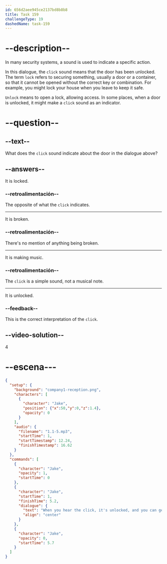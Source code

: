```yaml
---
id: 656d2aee945ce2137bd8b8b8
title: Task 159
challengeType: 19
dashedName: task-159
---
```


<!--
AUDIO REFERENCE:
Jake: No, it isn't. It's the good-old swipe at the door. When you hear the click, it is unlocked, and you can get in or out.
-->

# --description--

In many security systems, a sound is used to indicate a specific action.

In this dialogue, the `click` sound means that the door has been unlocked. The term `lock` refers to securing something, usually a door or a container, so that it cannot be opened without the correct key or combination. For example, you might lock your house when you leave to keep it safe.

`Unlock` means to open a lock, allowing access. In some places, when a door is unlocked, it might make a `click` sound as an indicator.

# --question--

## --text--

What does the `click` sound indicate about the door in the dialogue above?

## --answers--

It is locked.

### --retroalimentación--

The opposite of what the `click` indicates.

---

It is broken.

### --retroalimentación--

There's no mention of anything being broken.

---

It is making music.

### --retroalimentación--

The `click` is a simple sound, not a musical note.

---

It is unlocked.

### --feedback--

This is the correct interpretation of the `click`.

## --video-solution--

4

# --escena---

```json
{
  "setup": {
    "background": "company1-reception.png",
    "characters": [
      {
        "character": "Jake",
        "position": {"x":50,"y":0,"z":1.4},
        "opacity": 0
      }
    ],
    "audio": {
      "filename": "1.1-5.mp3",
      "startTime": 1,
      "startTimestamp": 12.24,
      "finishTimestamp": 16.62
    }
  },
  "commands": [
    {
      "character": "Jake",
      "opacity": 1,
      "startTime": 0
    },
    {
      "character": "Jake",
      "startTime": 1,
      "finishTime": 5.2,
      "dialogue": {
        "text": "When you hear the click, it's unlocked, and you can get in or out.",
        "align": "center"
      }
    },
    {
      "character": "Jake",
      "opacity": 0,
      "startTime": 5.7
    }
  ]
}
```

